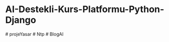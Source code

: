 # AI-Destekli-Kurs-Platformu-Python-Django
#   p r o j e Y a s a r  
 #   N t p  
 #   B l o g A I  
 